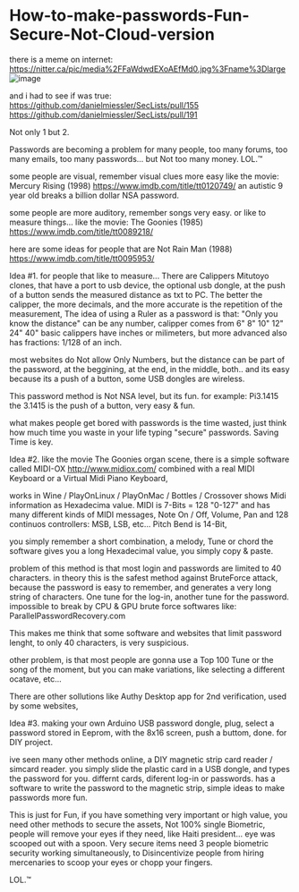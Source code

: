 # How-to-make-passwords-Fun-Secure-Not-Cloud-version

there is a meme on internet:
https://nitter.ca/pic/media%2FFaWdwdEXoAEfMd0.jpg%3Fname%3Dlarge
![image](https://user-images.githubusercontent.com/33388902/185253605-37c40849-ac00-46c1-8aee-230ff7189733.png)


and i had to see if was true:
https://github.com/danielmiessler/SecLists/pull/155
https://github.com/danielmiessler/SecLists/pull/191

Not only 1 but 2.

Passwords are becoming a problem for many people,
too many forums, too many emails, too many passwords...
but Not too many money. LOL.™

some people are visual, remember visual clues more easy
like the movie:
Mercury Rising (1998) https://www.imdb.com/title/tt0120749/
an autistic 9 year old breaks a billion dollar NSA password.

some people are more auditory, remember songs very easy.
or like to measure things...
like the movie:
The Goonies (1985) https://www.imdb.com/title/tt0089218/

here are some ideas for people that are Not Rain Man (1988)
https://www.imdb.com/title/tt0095953/

Idea #1.
for people that like to measure...
There are Calippers Mitutoyo clones, that have a port to usb device,
the optional usb dongle, at the push of a button sends the measured distance as txt to PC.
The better the calipper, the more decimals, and the more accurate is the repetition of the measurement,
The idea of using a Ruler as a password is that:
"Only you know the distance"
can be any number, calipper comes from 6" 8" 10" 12" 24" 40"
basic calippers have inches or milimeters,
but more advanced also has fractions: 1/128 of an inch.

most websites do Not allow Only Numbers,
but the distance can be part of the password,
at the beggining, at the end, in the middle, both..
and its easy because its a push of a button,
some USB dongles are wireless.

This password method is Not NSA level, but its fun.
for example:
Pi3.1415
the 3.1415 is the push of a button, very easy & fun.

what makes people get bored with passwords is the time wasted,
just think how much time you waste in your life typing "secure" passwords.
Saving Time is key.

Idea #2.
like the movie The Goonies organ scene,
there is a simple software called MIDI-OX
http://www.midiox.com/
combined with a real MIDI Keyboard or a Virtual Midi Piano Keyboard,

works in Wine / PlayOnLinux / PlayOnMac / Bottles / Crossover
shows Midi information as Hexadecima value.
MIDI is 7-Bits = 128 "0-127"
and has many different kinds of MIDI messages,
Note On / Off, Volume, Pan and 128 continuos controllers: MSB, LSB, etc...
Pitch Bend is 14-Bit,

you simply remember a short combination, a melody, Tune or chord
the software gives you a long Hexadecimal value, you simply copy & paste.

problem of this method is that most login and passwords are limited to 40 characters.
in theory this is the safest method against BruteForce attack,
because the password is easy to remember, and generates a very long string of characters.
One tune for the log-in, another tune for the password.
impossible to break by CPU & GPU brute force softwares like:
ParallelPasswordRecovery.com

This makes me think that some software and websites that limit password lenght,
to only 40 characters, is very suspicious.

other problem, is that most people are gonna use a Top 100 Tune or the song of the moment,
but you can make variations, like selecting a different ocatave, etc...

There are other sollutions like Authy Desktop app for 2nd verification, used by some websites,

Idea #3. making your own Arduino USB password dongle, 
plug, select a password stored in Eeprom, with the 8x16 screen,
push a buttom, done.
for DIY project.

ive seen many other methods online,
a DIY magnetic strip card reader / simcard reader.
you simply slide the plastic card in a USB dongle, and types the password for you.
differnt cards, diferent log-in or passwords.
has a software to write the password to the magnetic strip, 
simple ideas to make passwords more fun.

This is just for Fun,
if you have something very important or high value, 
you need other methods to secure the assets, Not 100% single Biometric,
people will remove your eyes if they need, like Haiti president... eye was scooped out with a spoon.
Very secure items need 3 people biometric security working simultaneously, 
to Disincentivize people from hiring mercenaries to scoop your eyes or chopp your fingers.

LOL.™

 
